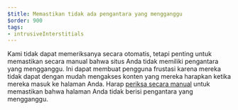 ```yaml
---
$title: Memastikan tidak ada pengantara yang mengganggu
$order: 900
tags:
- intrusiveInterstitials
---
```


Kami tidak dapat memeriksanya secara otomatis, tetapi penting untuk memastikan secara manual bahwa situs Anda tidak memiliki pengantara yang mengganggu. Ini dapat membuat pengguna frustasi karena mereka tidak dapat dengan mudah mengakses konten yang mereka harapkan ketika mereka masuk ke halaman Anda. Harap [periksa secara manual](https://www.google.com/webmasters/tools/ad-experience-mobile-unverified?hl=en-GB) untuk memastikan bahwa halaman Anda tidak berisi pengantara yang mengganggu.
